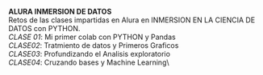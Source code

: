 **ALURA INMERSION DE DATOS** \
Retos de las clases impartidas en Alura en INMERSION EN LA CIENCIA DE  DATOS con PYTHON.\
*CLASE 01*: Mi primer colab con PYTHON y Pandas\
*CLASE02*: Tratmiento de datos y Primeros Graficos\
*CLASE03*: Profundizando el Analisis exploratorio\
*CLASE04*: Cruzando bases y Machine Learning\
